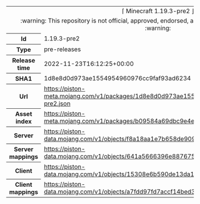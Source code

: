 <html><table>
<tr><td colspan="2" align="center"><img width="0" height="0"><br/>⌈ Minecraft 1.19.3-pre2 ⌋<br/><img width="0" height="0"></td></tr>
<tr><td colspan="2" align="center"><img width="0" height="0"><br/>
:warning: This repository is not official, approved, endorsed, associated or connected with Mojang :warning:
<br/><img width="0" height="0"></td></tr>
<tr><th>Id</th><td>1.19.3-pre2</td></tr>
<tr><th>Type</th><td>pre-releases</td></tr>
<tr><th>Release time</th><td>2022-11-23T16:12:25+00:00</td></tr>
<tr><th>SHA1</th><td>1d8e8d0d973ae1554954960976cc9faf93ad6234</td></tr>
<tr><th>Url</th><td><a href="https://piston-meta.mojang.com/v1/packages/1d8e8d0d973ae1554954960976cc9faf93ad6234/1.19.3-pre2.json">https://piston-meta.mojang.com/v1/packages/1d8e8d0d973ae1554954960976cc9faf93ad6234/1.19.3-pre2.json</a></td></tr>
<tr><th>Asset index</th><td><a href="https://piston-meta.mojang.com/v1/packages/b09584a69dbc9e4e95f587c25830a02596c32915/2.json">https://piston-meta.mojang.com/v1/packages/b09584a69dbc9e4e95f587c25830a02596c32915/2.json</a></td></tr>
<tr><th>Server</th><td><a href="https://piston-data.mojang.com/v1/objects/f8a18aa1e7b658de909470f69553c53d8662dfbe/server.jar">https://piston-data.mojang.com/v1/objects/f8a18aa1e7b658de909470f69553c53d8662dfbe/server.jar</a></td></tr>
<tr><th>Server mappings</th><td><a href="https://piston-data.mojang.com/v1/objects/641a5666396e887675dff2b45bcdca6650e6c731/server.txt">https://piston-data.mojang.com/v1/objects/641a5666396e887675dff2b45bcdca6650e6c731/server.txt</a></td></tr>
<tr><th>Client</th><td><a href="https://piston-data.mojang.com/v1/objects/15308e6b590de13da126a7347eb8b5040503099e/client.jar">https://piston-data.mojang.com/v1/objects/15308e6b590de13da126a7347eb8b5040503099e/client.jar</a></td></tr>
<tr><th>Client mappings</th><td><a href="https://piston-data.mojang.com/v1/objects/a7fdd97fd7accf14bed3245e4dcc8ff06154e551/client.txt">https://piston-data.mojang.com/v1/objects/a7fdd97fd7accf14bed3245e4dcc8ff06154e551/client.txt</a></td></tr>
</table></html>